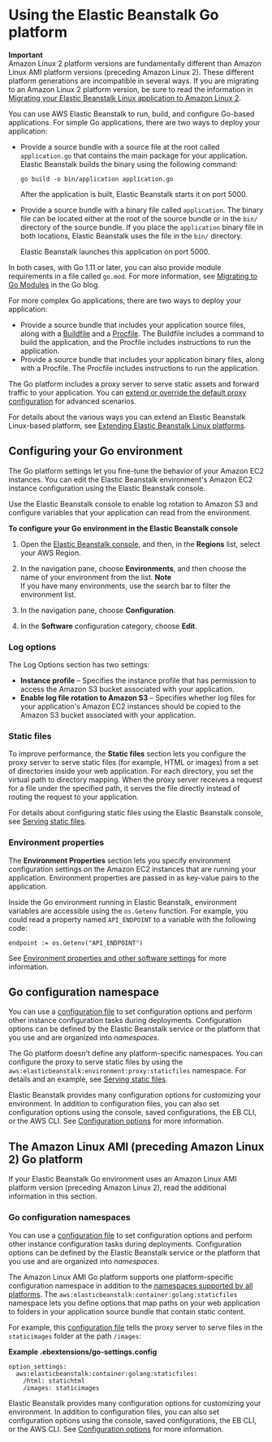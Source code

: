 # Using the Elastic Beanstalk Go platform<a name="go-environment"></a>

**Important**  
Amazon Linux 2 platform versions are fundamentally different than Amazon Linux AMI platform versions \(preceding Amazon Linux 2\)\. These different platform generations are incompatible in several ways\. If you are migrating to an Amazon Linux 2 platform version, be sure to read the information in [Migrating your Elastic Beanstalk Linux application to Amazon Linux 2](using-features.migration-al.md)\.

You can use AWS Elastic Beanstalk to run, build, and configure Go\-based applications\. For simple Go applications, there are two ways to deploy your application:
+ Provide a source bundle with a source file at the root called `application.go` that contains the main package for your application\. Elastic Beanstalk builds the binary using the following command:

  ```
  go build -o bin/application application.go
  ```

  After the application is built, Elastic Beanstalk starts it on port 5000\.
+ Provide a source bundle with a binary file called `application`\. The binary file can be located either at the root of the source bundle or in the `bin/` directory of the source bundle\. If you place the `application` binary file in both locations, Elastic Beanstalk uses the file in the `bin/` directory\.

  Elastic Beanstalk launches this application on port 5000\.

In both cases, with Go 1\.11 or later, you can also provide module requirements in a file called `go.mod`\. For more information, see [Migrating to Go Modules](https://blog.golang.org/migrating-to-go-modules) in the Go blog\.

For more complex Go applications, there are two ways to deploy your application:
+ Provide a source bundle that includes your application source files, along with a [Buildfile](go-buildfile.md) and a [Procfile](go-procfile.md)\. The Buildfile includes a command to build the application, and the Procfile includes instructions to run the application\.
+ Provide a source bundle that includes your application binary files, along with a Procfile\. The Procfile includes instructions to run the application\.

The Go platform includes a proxy server to serve static assets and forward traffic to your application\. You can [extend or override the default proxy configuration](go-nginx.md) for advanced scenarios\.

For details about the various ways you can extend an Elastic Beanstalk Linux\-based platform, see [Extending Elastic Beanstalk Linux platforms](platforms-linux-extend.md)\.

## Configuring your Go environment<a name="go-options"></a>

The Go platform settings let you fine\-tune the behavior of your Amazon EC2 instances\. You can edit the Elastic Beanstalk environment's Amazon EC2 instance configuration using the Elastic Beanstalk console\.

Use the Elastic Beanstalk console to enable log rotation to Amazon S3 and configure variables that your application can read from the environment\.

**To configure your Go environment in the Elastic Beanstalk console**

1. Open the [Elastic Beanstalk console](https://console.aws.amazon.com/elasticbeanstalk), and then, in the **Regions** list, select your AWS Region\.

1. In the navigation pane, choose **Environments**, and then choose the name of your environment from the list\.
**Note**  
If you have many environments, use the search bar to filter the environment list\.

1. In the navigation pane, choose **Configuration**\.

1. In the **Software** configuration category, choose **Edit**\.

### Log options<a name="go-options-logs"></a>

The Log Options section has two settings:
+ **Instance profile** – Specifies the instance profile that has permission to access the Amazon S3 bucket associated with your application\.
+ **Enable log file rotation to Amazon S3** – Specifies whether log files for your application's Amazon EC2 instances should be copied to the Amazon S3 bucket associated with your application\.

### Static files<a name="go-options-staticfiles"></a>

To improve performance, the **Static files** section lets you configure the proxy server to serve static files \(for example, HTML or images\) from a set of directories inside your web application\. For each directory, you set the virtual path to directory mapping\. When the proxy server receives a request for a file under the specified path, it serves the file directly instead of routing the request to your application\.

For details about configuring static files using the Elastic Beanstalk console, see [Serving static files](environment-cfg-staticfiles.md)\.

### Environment properties<a name="go-options-properties"></a>

The **Environment Properties** section lets you specify environment configuration settings on the Amazon EC2 instances that are running your application\. Environment properties are passed in as key\-value pairs to the application\.

Inside the Go environment running in Elastic Beanstalk, environment variables are accessible using the `os.Getenv` function\. For example, you could read a property named `API_ENDPOINT` to a variable with the following code:

```
endpoint := os.Getenv("API_ENDPOINT")
```

See [Environment properties and other software settings](environments-cfg-softwaresettings.md) for more information\.

## Go configuration namespace<a name="go-namespaces"></a>

You can use a [configuration file](ebextensions.md) to set configuration options and perform other instance configuration tasks during deployments\. Configuration options can be defined by the Elastic Beanstalk service or the platform that you use and are organized into *namespaces*\.

The Go platform doesn't define any platform\-specific namespaces\. You can configure the proxy to serve static files by using the `aws:elasticbeanstalk:environment:proxy:staticfiles` namespace\. For details and an example, see [Serving static files](environment-cfg-staticfiles.md)\.

Elastic Beanstalk provides many configuration options for customizing your environment\. In addition to configuration files, you can also set configuration options using the console, saved configurations, the EB CLI, or the AWS CLI\. See [Configuration options](command-options.md) for more information\.

## The Amazon Linux AMI \(preceding Amazon Linux 2\) Go platform<a name="go.alami"></a>

If your Elastic Beanstalk Go environment uses an Amazon Linux AMI platform version \(preceding Amazon Linux 2\), read the additional information in this section\.

### Go configuration namespaces<a name="go.alami.namespaces"></a>

You can use a [configuration file](ebextensions.md) to set configuration options and perform other instance configuration tasks during deployments\. Configuration options can be defined by the Elastic Beanstalk service or the platform that you use and are organized into *namespaces*\.

The Amazon Linux AMI Go platform supports one platform\-specific configuration namespace in addition to the [namespaces supported by all platforms](command-options-general.md)\. The `aws:elasticbeanstalk:container:golang:staticfiles` namespace lets you define options that map paths on your web application to folders in your application source bundle that contain static content\.

For example, this [configuration file](ebextensions.md) tells the proxy server to serve files in the `staticimages` folder at the path `/images`:

**Example \.ebextensions/go\-settings\.config**  

```
option_settings:
  aws:elasticbeanstalk:container:golang:staticfiles:
    /html: statichtml
    /images: staticimages
```

Elastic Beanstalk provides many configuration options for customizing your environment\. In addition to configuration files, you can also set configuration options using the console, saved configurations, the EB CLI, or the AWS CLI\. See [Configuration options](command-options.md) for more information\.